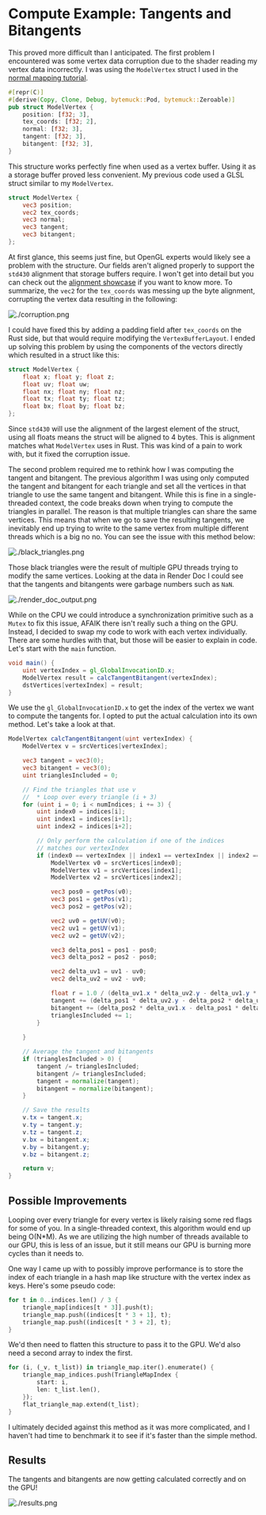 # Compute Example: Tangents and Bitangents

This proved more difficult than I anticipated. The first problem I encountered was some vertex data corruption due to the shader reading my vertex data incorrectly. I was using the `ModelVertex` struct I used in the [normal mapping tutorial](/intermediate/tutorial11-normals/).

```rust
#[repr(C)]
#[derive(Copy, Clone, Debug, bytemuck::Pod, bytemuck::Zeroable)]
pub struct ModelVertex {
    position: [f32; 3],
    tex_coords: [f32; 2],
    normal: [f32; 3],
    tangent: [f32; 3],
    bitangent: [f32; 3],
}
```

This structure works perfectly fine when used as a vertex buffer. Using it as a storage buffer proved less convenient. My previous code used a GLSL struct similar to my `ModelVertex`.

```glsl
struct ModelVertex {
    vec3 position;
    vec2 tex_coords;
    vec3 normal;
    vec3 tangent;
    vec3 bitangent;
};
```

At first glance, this seems just fine, but OpenGL experts would likely see a problem with the structure. Our fields aren't aligned properly to support the `std430` alignment that storage buffers require. I won't get into detail but you can check out the [alignment showcase](../alignment) if you want to know more. To summarize, the `vec2` for the `tex_coords` was messing up the byte alignment, corrupting the vertex data resulting in the following:

![./corruption.png](./corruption.png)

I could have fixed this by adding a padding field after `tex_coords` on the Rust side, but that would require modifying the `VertexBufferLayout`. I ended up solving this problem by using the components of the vectors directly which resulted in a struct like this:

```glsl
struct ModelVertex {
    float x; float y; float z;
    float uv; float uw;
    float nx; float ny; float nz;
    float tx; float ty; float tz;
    float bx; float by; float bz;
};
```

Since `std430` will use the alignment of the largest element of the struct, using all floats means the struct will be aligned to 4 bytes. This is alignment matches what `ModelVertex` uses in Rust. This was kind of a pain to work with, but it fixed the corruption issue.

The second problem required me to rethink how I was computing the tangent and bitangent. The previous algorithm I was using only computed the tangent and bitangent for each triangle and set all the vertices in that triangle to use the same tangent and bitangent. While this is fine in a single-threaded context, the code breaks down when trying to compute the triangles in parallel. The reason is that multiple triangles can share the same vertices. This means that when we go to save the resulting tangents, we inevitably end up trying to write to the same vertex from multiple different threads which is a big no no. You can see the issue with this method below:

![./black_triangles.png](./black_triangles.png)

Those black triangles were the result of multiple GPU threads trying to modify the same vertices. Looking at the data in Render Doc I could see that the tangents and bitangents were garbage numbers such as `NaN`.

![./render_doc_output.png](./render_doc_output.png)

While on the CPU we could introduce a synchronization primitive such as a `Mutex` to fix this issue, AFAIK there isn't really such a thing on the GPU. Instead, I decided to swap my code to work with each vertex individually. There are some hurdles with that, but those will be easier to explain in code. Let's start with the `main` function.

```glsl
void main() {
    uint vertexIndex = gl_GlobalInvocationID.x;
    ModelVertex result = calcTangentBitangent(vertexIndex);
    dstVertices[vertexIndex] = result;
}
```

We use the `gl_GlobalInvocationID.x` to get the index of the vertex we want to compute the tangents for. I opted to put the actual calculation into its own method. Let's take a look at that.

```glsl
ModelVertex calcTangentBitangent(uint vertexIndex) {
    ModelVertex v = srcVertices[vertexIndex];

    vec3 tangent = vec3(0);
    vec3 bitangent = vec3(0);
    uint trianglesIncluded = 0;

    // Find the triangles that use v
    //  * Loop over every triangle (i + 3)
    for (uint i = 0; i < numIndices; i += 3) {
        uint index0 = indices[i];
        uint index1 = indices[i+1];
        uint index2 = indices[i+2];

        // Only perform the calculation if one of the indices
        // matches our vertexIndex
        if (index0 == vertexIndex || index1 == vertexIndex || index2 == vertexIndex) {
            ModelVertex v0 = srcVertices[index0];
            ModelVertex v1 = srcVertices[index1];
            ModelVertex v2 = srcVertices[index2];

            vec3 pos0 = getPos(v0);
            vec3 pos1 = getPos(v1);
            vec3 pos2 = getPos(v2);

            vec2 uv0 = getUV(v0);
            vec2 uv1 = getUV(v1);
            vec2 uv2 = getUV(v2);

            vec3 delta_pos1 = pos1 - pos0;
            vec3 delta_pos2 = pos2 - pos0;

            vec2 delta_uv1 = uv1 - uv0;
            vec2 delta_uv2 = uv2 - uv0;

            float r = 1.0 / (delta_uv1.x * delta_uv2.y - delta_uv1.y * delta_uv2.x);
            tangent += (delta_pos1 * delta_uv2.y - delta_pos2 * delta_uv1.y) * r;
            bitangent += (delta_pos2 * delta_uv1.x - delta_pos1 * delta_uv2.x) * r; 
            trianglesIncluded += 1;
        }
        
    }

    // Average the tangent and bitangents
    if (trianglesIncluded > 0) {
        tangent /= trianglesIncluded;
        bitangent /= trianglesIncluded;
        tangent = normalize(tangent);
        bitangent = normalize(bitangent);
    }

    // Save the results
    v.tx = tangent.x;
    v.ty = tangent.y;
    v.tz = tangent.z;
    v.bx = bitangent.x;
    v.by = bitangent.y;
    v.bz = bitangent.z;

    return v;
}
```

## Possible Improvements

Looping over every triangle for every vertex is likely raising some red flags for some of you. In a single-threaded context, this algorithm would end up being O(N*M). As we are utilizing the high number of threads available to our GPU, this is less of an issue, but it still means our GPU is burning more cycles than it needs to.

One way I came up with to possibly improve performance is to store the index of each triangle in a hash map like structure with the vertex index as keys. Here's some pseudo code:

```rust
for t in 0..indices.len() / 3 {
    triangle_map[indices[t * 3]].push(t);
    triangle_map.push((indices[t * 3 + 1], t);
    triangle_map.push((indices[t * 3 + 2], t);
}
```

We'd then need to flatten this structure to pass it to the GPU. We'd also need a second array to index the first.

```rust
for (i, (_v, t_list)) in triangle_map.iter().enumerate() {
    triangle_map_indices.push(TriangleMapIndex { 
        start: i,
        len: t_list.len(),
    });
    flat_triangle_map.extend(t_list);
}
```

I ultimately decided against this method as it was more complicated, and I haven't had time to benchmark it to see if it's faster than the simple method.

## Results

The tangents and bitangents are now getting calculated correctly and on the GPU!

![./results.png](./results.png)

<AutoGithubLink/>